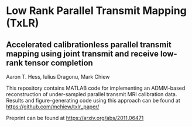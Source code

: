 # Low Rank Parallel Transmit Mapping (TxLR)

## Accelerated calibrationless parallel transmit mapping using joint transmit and receive low-rank tensor completion
Aaron T. Hess, Iulius Dragonu, Mark Chiew

This repository contains MATLAB code for implementing an ADMM-based reconstruction of under-sampled parallel transmit MRI calibration data. 
Results and figure-generating code using this approach can be found at https://github.com/mchiew/txlr_paper/

Preprint can be found at https://arxiv.org/abs/2011.06471
